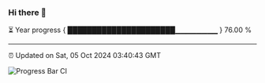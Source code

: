 ### Hi there 👋

⏳ Year progress { ██████████████████████▁▁▁▁▁▁▁▁ } 76.00 %

---

⏰ Updated on Sat, 05 Oct 2024 03:40:43 GMT

![Progress Bar CI](https://github.com/IshwaranRudhara/GIT-ACTION/workflows/Progress%20Bar%20CI/badge.svg)
